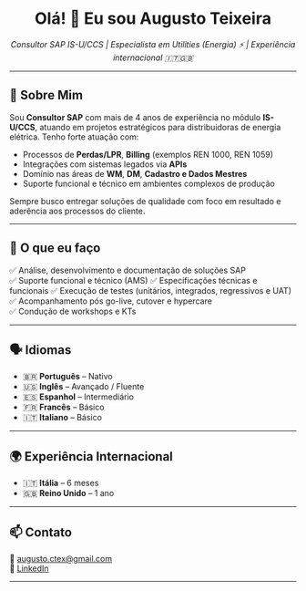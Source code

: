 <h1 align="center">Olá! 👋 Eu sou Augusto Teixeira</h1>

<p align="center">
  <em>Consultor SAP IS-U/CCS | Especialista em Utilities (Energia) ⚡ | Experiência internacional 🇮🇹🇬🇧</em>
</p>

---

## 🚀 Sobre Mim

Sou **Consultor SAP** com mais de 4 anos de experiência no módulo **IS-U/CCS**, atuando em projetos estratégicos para distribuidoras de energia elétrica. Tenho forte atuação com:

- Processos de **Perdas/LPR**, **Billing** (exemplos REN 1000, REN 1059)
- Integrações com sistemas legados via **APIs**
- Domínio nas áreas de **WM**, **DM**, **Cadastro e Dados Mestres**
- Suporte funcional e técnico em ambientes complexos de produção

Sempre busco entregar soluções de qualidade com foco em resultado e aderência aos processos do cliente.

---

## 🧩 O que eu faço

✅ Análise, desenvolvimento e documentação de soluções SAP  
✅ Suporte funcional e técnico (AMS)
✅ Especificações técnicas e funcionais
✅ Execução de testes (unitários, integrados, regressivos e UAT)  
✅ Acompanhamento pós go-live, cutover e hypercare  
✅ Condução de workshops e KTs

---

## 🗣️ Idiomas

- 🇧🇷 **Português** – Nativo  
- 🇺🇸 **Inglês** – Avançado / Fluente  
- 🇪🇸 **Espanhol** – Intermediário
- 🇫🇷 **Francês** – Básico  
- 🇮🇹 **Italiano** – Básico  

---

## 🌍 Experiência Internacional

- 🇮🇹 **Itália** – 6 meses
- 🇬🇧 **Reino Unido** – 1 ano


---

## 📫 Contato

📧 augusto.ctex@gmail.com  
💼 [LinkedIn](https://www.linkedin.com/in/augusto-teixeira)

---

